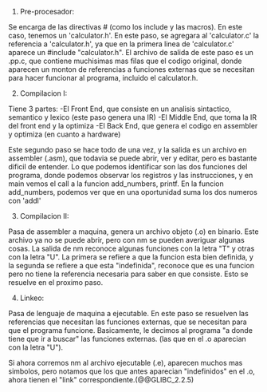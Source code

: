 1) Pre-procesador:

Se encarga de las directivas # (como los include y las macros). En este caso, tenemos un 'calculator.h'. En este paso, se agregara al 'calculator.c' la referencia a 'calculator.h', ya que en la primera linea de 'calculator.c' aparece un #include "calculator.h". El archivo de salida de este paso es un .pp.c, que contiene muchisimas mas filas que el codigo original, donde aparecen un monton de referencias a funciones externas que se necesitan para hacer funcionar al programa, incluido el calculator.h.

2)  Compilacion I:

Tiene 3 partes:
-El Front End, que consiste en un analisis sintactico, semantico y lexico (este paso genera una IR)
-El Middle End, que toma la IR del front end y la optimiza
-El Back End, que genera el codigo en assembler y optimiza (en cuanto a hardware)

Este segundo paso se hace todo de una vez, y la salida es un archivo en assembler (.asm), que todavia se puede abrir, ver y editar, pero es bastante dificil de entender. Lo que podemos identificar son las dos funciones del programa, donde podemos observar los registros y las instrucciones, y en main vemos el call a la funcion add_numbers, printf. En la funcion add_numbers, podemos ver que en una oportunidad suma los dos numeros con 'addl'

3)  Compilacion II:

Pasa de assembler a maquina, genera un archivo objeto (.o) en binario. Este archivo ya no se puede abrir, pero con nm se pueden averiguar algunas cosas. La salida de nm reconoce algunas funciones con la letra "T" y otras con la letra "U". La primera se refiere a que la funcion esta bien definida, y la segunda se refiere a que esta "indefinida", reconoce que es una funcion pero no tiene la referencia necesaria para saber en que consiste. Esto se resuelve en el proximo paso.


4) Linkeo:

Pasa de lenguaje de maquina a ejecutable. En este paso se resuelven las referencias que necesitan las funciones externas, que se necesitan para que el programa funcione. Basicamente, le decimos al programa "a donde tiene que ir a buscar" las funciones externas. (las que en el .o aparecian con la letra "U").

Si ahora corremos nm al archivo ejecutable (.e), aparecen muchos mas simbolos, pero notamos que los que antes aparecian "indefinidos" en el .o, ahora tienen el "link" correspondiente.(@@GLIBC_2.2.5)